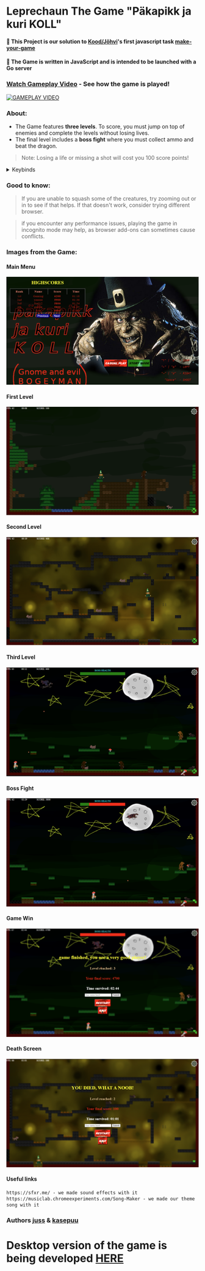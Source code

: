 # Leprechaun The Game "Päkapikk ja kuri KOLL"

#### 🔴 This Project is our solution to [Kood/Jõhvi](https://kood.tech/)'s first javascript task [make-your-game](https://github.com/01-edu/public/tree/master/subjects/make-your-game)
#### 🔴 The Game is written in **JavaScript** and is intended to be launched with a Go server

### [Watch Gameplay Video](https://www.youtube.com/watch?v=InFw7pjxv_E) - **See how the game is played!**
[![GAMEPLAY VIDEO](https://i.ytimg.com/an_webp/InFw7pjxv_E/mqdefault_6s.webp?du=3000&sqp=CM3M9LgG&rs=AOn4CLBsVRQJArcsQvtaIHJa5vgkcusjEg)](https://www.youtube.com/watch?v=InFw7pjxv_E "see how the game is being played through")


### About:
* The Game features **three levels**. To score, you must jump on top of enemies and complete the levels without losing lives.
* The final level includes a **boss fight** where you must collect ammo and beat the dragon.
> Note: Losing a life or missing a shot will cost you 100 score points!


<details> 
<summary>Keybinds</summary>

### User Controls
(⬆) | (W) = Jump   
(⬅) | (A) = Move left  
(➡) | (D) = Move right  
(Spacebar) = Shoot the gun              
             
(R) = restart, only when paused         
(P) = pause             
(M) = music toggle              
(S) = start game                      
</details> 


### Good to know:
> If you are unable to squash some of the creatures, try zooming out or in to see if that helps. If that doesn't work, consider trying different browser.

> if you encounter any performance issues, playing the game in incognito mode may help, as browser add-ons can sometimes cause conflicts.    

### Images from the Game:

#### Main Menu
![Main Menu](https://raw.githubusercontent.com/kasepuu/leprechaun-the-game-javascript/refs/heads/master/examples/main-menu.png)

#### First Level
![First Level](https://raw.githubusercontent.com/kasepuu/leprechaun-the-game-javascript/refs/heads/master/examples/first-level.png)

#### Second Level
![Second Level](https://raw.githubusercontent.com/kasepuu/leprechaun-the-game-javascript/refs/heads/master/examples/second-level.png)

#### Third Level
![Third Level](https://raw.githubusercontent.com/kasepuu/leprechaun-the-game-javascript/refs/heads/master/examples/third-level.png)

#### Boss Fight
![Boss Fight](https://raw.githubusercontent.com/kasepuu/leprechaun-the-game-javascript/refs/heads/master/examples/boss-fight.png)

#### Game Win
![Game Win](https://raw.githubusercontent.com/kasepuu/leprechaun-the-game-javascript/refs/heads/master/examples/game-win.png)

#### Death Screen
![Death Screen](https://raw.githubusercontent.com/kasepuu/leprechaun-the-game-javascript/refs/heads/master/examples/death-screen.png)

#### Useful links
``` 
https://sfxr.me/ - we made sound effects with it
https://musiclab.chromeexperiments.com/Song-Maker - we made our theme song with it
```


### Authors [juss](https://github.com/juss21) & [kasepuu](https://github.com/kasepuu) 

# Desktop version of the game is being developed [HERE](https://github.com/kasepuu/leprechaun-adventure)
